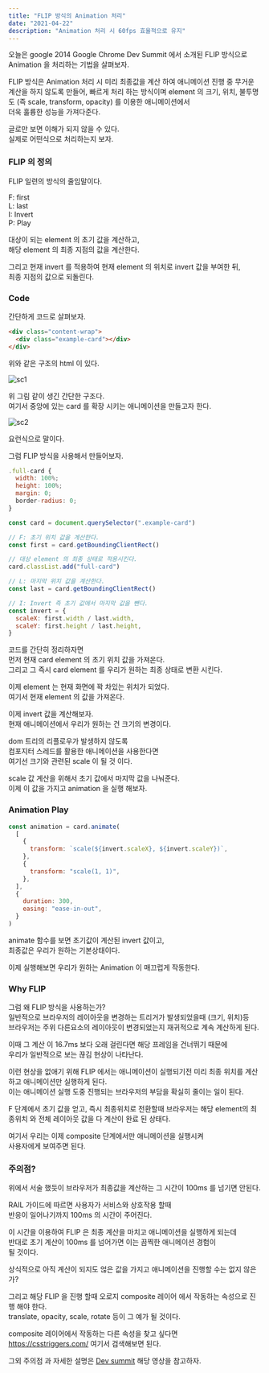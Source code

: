 ```yaml
---
title: "FLIP 방식의 Animation 처리"
date: "2021-04-22"
description: "Animation 처리 시 60fps 효율적으로 유지"
---
```


오늘은 google 2014 Google Chrome Dev Summit 에서 소개된 FLIP 방식으로  
Animation 을 처리하는 기법을 살펴보자.

FLIP 방식은 Animation 처리 시 미리 최종값을 계산 하여
애니메이션 진행 중 무거운 계산을 하지 않도록 만들어, 빠르게 처리 하는 방식이며 element 의 크기, 위치, 불투명도 (즉 scale, transform, opacity) 를 이용한 애니메이션에서  
더욱 훌륭한 성능을 가져다준다.

글로만 보면 이해가 되지 않을 수 있다.  
실제로 어떤식으로 처리하는지 보자.

### FLIP 의 정의

FLIP 일련의 방식의 줄임말이다.

F: first  
L: last  
I: Invert  
P: Play

대상이 되는 element 의 초기 값을 계산하고,  
해당 element 의 최종 지점의 값을 계산한다.

그리고 현재 invert 를 적용하여 현재 element 의 위치로
invert 값을 부여한 뒤,  
최종 지점의 값으로 되돌린다.

### Code

간단하게 코드로 살펴보자.

```html
<div class="content-wrap">
  <div class="example-card"></div>
</div>
```

위와 같은 구조의 html 이 있다.

![sc1](./2021-04-22-1.png)

위 그림 같이 생긴 간단한 구조다.  
여기서 중앙에 있는 card 를 확장 시키는 애니메이션을 만들고자 한다.

![sc2](./2021-04-22-2.gif)

요런식으로 말이다.

그럼 FLIP 방식을 사용해서 만들어보자.

```javascript
.full-card {
  width: 100%;
  height: 100%;
  margin: 0;
  border-radius: 0;
}
```

```javascript
const card = document.querySelector(".example-card")

// F: 초기 위치 값을 계산한다.
const first = card.getBoundingClientRect()

// 대상 element 의 최종 상태로 적용시킨다.
card.classList.add("full-card")

// L: 마지막 위치 값을 계산한다.
const last = card.getBoundingClientRect()

// I: Invert 즉 초기 값에서 마지막 값을 뺀다.
const invert = {
  scaleX: first.width / last.width,
  scaleY: first.height / last.height,
}
```

코드를 간단히 정리하자면  
먼저 현재 card element 의 초기 위치 값을 가져온다.  
그리고 그 즉시 card element 를 우리가 원하는 최종 상태로 변환 시킨다.

이제 element 는 현재 화면에 꽉 차있는 위치가 되었다.  
여기서 현재 element 의 값을 가져온다.

이제 invert 값을 계산해보자.  
현재 애니메이션에서 우리가 원하는 건 크기의 변경이다.

dom 트리의 리플로우가 발생하지 않도록  
컴포지터 스레드를 활용한 애니메이션을 사용한다면  
여기선 크기와 관련된 scale 이 될 것 이다.

scale 값 계산을 위해서 초기 값에서 마지막 값을 나눠준다.  
이제 이 값을 가지고 animation 을 실행 해보자.

### Animation Play

```javascript
const animation = card.animate(
  [
    {
      transform: `scale(${invert.scaleX}, ${invert.scaleY})`,
    },
    {
      transform: "scale(1, 1)",
    },
  ],
  {
    duration: 300,
    easing: "ease-in-out",
  }
)
```

animate 함수를 보면 초기값이 계산된 invert 값이고,  
최종값은 우리가 원하는 기본상태이다.

이제 실행해보면 우리가 원하는 Animation 이 매끄럽게 작동한다.

### Why FLIP

그럼 왜 FLIP 방식을 사용하는가?  
일반적으로 브라우저의 레이아웃을 변경하는 트리거가 발생되었을때 (크기, 위치)등  
브라우저는 주위 다른요소의 레이아웃이 변경되었는지 재귀적으로 계속 계산하게 된다.

이때 그 계산 이 16.7ms 보다 오래 걸린다면 해당 프레임을 건너뛰기 때문에  
우리가 일반적으로 보는 끊김 현상이 나타난다.

이런 현상을 없애기 위해 FLIP 에서는 애니메이션이 실행되기전 미리 최종 위치를 계산하고 애니메이션만 실행하게 된다.  
이는 애니메이션 실행 도중 진행되는 브라우저의 부담을 확실히 줄이는 일이 된다.

F 단계에서 초기 값을 얻고, 즉시 최종위치로 전환할때 브라우저는 해당 element의 최종위치 와 전체 레이아웃 값을 다 계산이 완료 된 상태다.

여기서 우리는 이제 composite 단계에서만 애니메이션을 실행시켜  
사용자에게 보여주면 된다.

### 주의점?

위에서 서술 했듯이 브라우저가 최종값을 계산하는 그 시간이 100ms 를 넘기면 안된다.

RAIL 가이드에 따르면 사용자가 서비스와 상호작용 할때  
반응이 일어나기까지 100ms 의 시간이 주어진다.

이 시간을 이용하여 FLIP 은 최종 계산을 마치고 애니메이션을 실행하게 되는데  
반대로 초기 계산이 100ms 를 넘어가면 이는 끔찍한 애니메이션 경험이  
될 것이다.

상식적으로 아직 계산이 되지도 얺은 값을 가지고 애니메이션을 진행할 수는 없지 않은가?

그리고 해당 FLIP 을 진행 할때 오로지 composite 레이어 에서 작동하는 속성으로 진행 해야 한다.  
translate, opacity, scale, rotate 등이 그 예가 될 것이다.

composite 레이어에서 작동하는 다른 속성을 찾고 싶다면  
https://csstriggers.com/ 여기서 검색해보면 된다.

그외 주의점 과 자세한 설명은
[Dev summit](https://youtu.be/RCFQu0hK6bU)
해당 영상을 참고하자.
